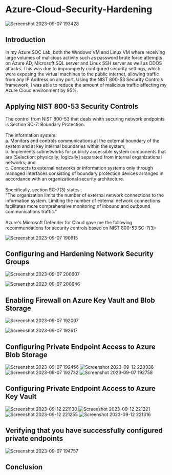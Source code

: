 # Azure-Cloud-Security-Hardening
![Screenshot 2023-09-07 193428](https://github.com/Lachiecodes/Azure-Cloud-Security-Hardening/assets/138475757/7c92f149-d82b-46a8-b688-7b5213de3727)

## Introduction
In my Azure SOC Lab, both the Windows VM and Linux VM where receiving large volumes of malicious activity such as password brute force attempts on Azure AD, Microsoft SQL server and Linux SSH server as well as DDOS attacks. This was due to impromperly configured security settings, which were exposing the virtual machines to the public internet, allowing traffic from any IP Address on any port. Using the NIST 800-53 Security Controls framework, I was able to reduce the amount of malicious traffic affecting my Azure Cloud environment by 95%.

## Applying NIST 800-53 Security Controls
The control from NIST 800-53 that deals whith securing network endpoints is Section SC-7: Boundary Protection.<br>
<br>
The information system:<br>
a. Monitors and controls communications at the external boundary of the system and at key internal boundaries within the system; <br>
b. Implements subnetworks for publicly accessible system components that are [Selection: physically; logically] separated from internal organizational networks; and <br>
c. Connects to external networks or information systems only through managed interfaces consisting of boundary protection devices arranged in accordance with an organizational security architecture. <br>
<br>
Specifically, section SC-7(3) states:<br>
"The organization limits the number of external network connections to the information system. Limiting the number of external network connections facilitates more comprehensive monitoring of inbound and outbound communications traffic."<br>
<br>
Azure's Microsoft Defender for Cloud gave me the following recommendations for security controls based on NIST 800-53 SC-7(3):

![Screenshot 2023-09-07 190615](https://github.com/Lachiecodes/Azure-Cloud-Security-Hardening/assets/138475757/88345ec8-e132-42e4-a080-a21c8dca21e6)

## Configuring and Hardening Network Security Groups
![Screenshot 2023-09-07 200607](https://github.com/Lachiecodes/Azure-Cloud-Security-Hardening/assets/138475757/6fe25e75-d941-45a2-8deb-8582030414d5)

![Screenshot 2023-09-07 200646](https://github.com/Lachiecodes/Azure-Cloud-Security-Hardening/assets/138475757/d8b2d8ca-3f49-42a4-8226-8f228d98704b)

## Enabling Firewall on Azure Key Vault and Blob Storage
![Screenshot 2023-09-07 192007](https://github.com/Lachiecodes/Azure-Cloud-Security-Hardening/assets/138475757/7c7ec466-ab6a-40f4-97ee-05ae3ebb5b86)

![Screenshot 2023-09-07 192617](https://github.com/Lachiecodes/Azure-Cloud-Security-Hardening/assets/138475757/e6f954d9-0954-4465-9bb9-1f8aca3216e1)

## Configuring Private Endpoint Access to Azure Blob Storage
![Screenshot 2023-09-07 192456](https://github.com/Lachiecodes/Azure-Cloud-Security-Hardening/assets/138475757/641df0f3-9e02-49f1-a9c9-a3d2e08a3b17)
![Screenshot 2023-09-12 220338](https://github.com/Lachiecodes/Azure-Cloud-Security-Hardening/assets/138475757/be48d1c9-a8e4-4f86-bfab-92afb704469a)
![Screenshot 2023-09-07 192732](https://github.com/Lachiecodes/Azure-Cloud-Security-Hardening/assets/138475757/b411ba3e-cb18-46f9-8e86-62eb6e5e6ebe)
![Screenshot 2023-09-07 192758](https://github.com/Lachiecodes/Azure-Cloud-Security-Hardening/assets/138475757/0992994b-9445-4476-b083-ea3c663e5e96)

## Configuring Private Endpoint Access to Azure Key Vault 
![Screenshot 2023-09-12 221130](https://github.com/Lachiecodes/Azure-Cloud-Security-Hardening/assets/138475757/e0d5f1e7-be00-4173-91e0-fc39eba29a53)
![Screenshot 2023-09-12 221221](https://github.com/Lachiecodes/Azure-Cloud-Security-Hardening/assets/138475757/79250461-b422-49a7-8689-8b2186f30f5f)
![Screenshot 2023-09-12 221255](https://github.com/Lachiecodes/Azure-Cloud-Security-Hardening/assets/138475757/acc35748-3fb3-439c-b63f-9aaf115410ce)
![Screenshot 2023-09-12 221316](https://github.com/Lachiecodes/Azure-Cloud-Security-Hardening/assets/138475757/06ab6f60-fc2b-4fbe-96ef-08c84f1849fe)

## Verifying that you have successfully configured private endpoints
![Screenshot 2023-09-07 194757](https://github.com/Lachiecodes/Azure-Cloud-Security-Hardening/assets/138475757/67de11b8-44d5-4438-a979-3d5735e2b7dd)

## Conclusion



